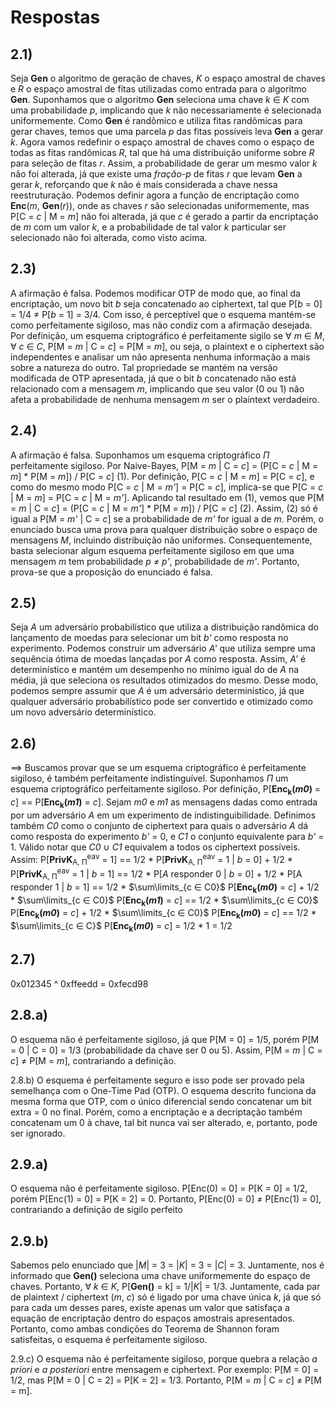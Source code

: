 # Respostas

## 2.1)
Seja **Gen** o algoritmo de geração de chaves, *K* o espaço amostral de chaves e *R* o espaço amostral de fitas utilizadas como entrada para o algoritmo **Gen**. Suponhamos que o algoritmo **Gen** seleciona uma chave *k* $\in$ *K* com uma probabilidade *p*, implicando que *k* não necessariamente é selecionada uniformemente. Como **Gen** é randômico e utiliza fitas randômicas para gerar chaves, temos que uma parcela *p* das fitas possíveis leva **Gen** a gerar *k*. 
Agora vamos redefinir o espaço amostral de chaves como o espaço de todas as fitas randômicas *R*, tal que há uma distribuição uniforme sobre *R* para seleção de fitas *r*. Assim, a probabilidade de gerar um mesmo valor *k* não foi alterada, já que existe uma *fração-p* de fitas *r* que levam **Gen** a gerar *k*, reforçando que *k* não é mais considerada a chave nessa reestruturação.
Podemos definir agora a função de encriptação como **Enc**(*m*, **Gen**(*r*)), onde as chaves *r* são selecionadas uniformemente, mas P[C = *c* | M = *m*] não foi alterada, já que *c* é gerado a partir da encriptação de *m* com um valor *k*, e a probabilidade de tal valor *k* particular ser selecionado não foi alterada, como visto acima.

## 2.3)
A afirmação é falsa. Podemos modificar OTP de modo que, ao final da encriptação, um novo bit *b* seja concatenado ao ciphertext, tal que P[*b* = 0] = 1/4 $\neq$ P[*b* = 1] = 3/4. Com isso, é perceptível que o esquema mantém-se como perfeitamente sigiloso, mas não condiz com a afirmação desejada. 
Por definição, um esquema criptográfico é perfeitamente sigilo se $\forall$ *m* $\in$ *M*, $\forall$ *c* $\in$ *C*, P[M = *m* | C = *c*] = P[M = *m*], ou seja, o plaintext e o ciphertext são independentes e analisar um não apresenta nenhuma informação a mais sobre a natureza do outro. Tal propriedade se mantém na versão modificada de OTP apresentada, já que o bit *b* concatenado não está relacionado com a mensagem *m*, implicando que seu valor (0 ou 1) não afeta a probabilidade de nenhuma mensagem *m* ser o plaintext verdadeiro. 

## 2.4)
A afirmação é falsa. Suponhamos um esquema criptográfico $\Pi$ perfeitamente sigiloso. Por Naive-Bayes, P[M = *m* | C = *c*] = (P[C = *c* | M = *m*] * P[M = *m*]) / P[C = *c*] (1). Por definição, P[C = *c* | M = *m*] = P[C = *c*], e como do mesmo modo P[C = *c* | M = *m'*] = P[C = *c*], implica-se que P[C = *c* | M = *m*] = P[C = *c* | M = *m'*]. Aplicando tal resultado em (1), vemos que P[M = *m* | C = *c*] = (P[C = *c* | M = *m'*] * P[M = *m*]) / P[C = *c*] (2). Assim, (2) só é igual a P[M = *m'* | C = *c*] se a probabilidade de *m'* for igual a de *m*. Porém, o enunciado busca uma prova para qualquer distribuição sobre o espaço de mensagens *M*, incluindo distribuição não uniformes. Consequentemente, basta selecionar algum esquema perfeitamente sigiloso em que uma mensagem *m* tem probabilidade *p* $\neq$ *p'*, probabilidade de *m'*. Portanto, prova-se que a proposição do enunciado é falsa.

## 2.5)
Seja *A* um adversário probabilístico que utiliza a distribuição randômica do lançamento de moedas para selecionar um bit *b'* como resposta no experimento. Podemos construir um adversário *A'* que utiliza sempre uma sequência ótima de moedas lançadas por *A* como resposta. Assim, *A'* é determinístico e mantém um desempenho no mínimo igual do de *A* na média, já que seleciona os resultados otimizados do mesmo. Desse modo, podemos sempre assumir que *A* é um adversário determinístico, já que qualquer adversário probabilístico pode ser convertido e otimizado como um novo adversário determinístico.

## 2.6)
$\implies$ Buscamos provar que se um esquema criptográfico é perfeitamente sigiloso, é também perfeitamente indistinguível. Suponhamos $\Pi$ um esquema criptográfico perfeitamente sigiloso. Por definição, P[**Enc<sub>k</sub>(*m0*)** = *c*] == P[**Enc<sub>k</sub>(*m1*)** = *c*]. Sejam *m0* e *m1* as mensagens dadas como entrada por um adversário *A* em um experimento de indistinguibilidade. Definimos também *C0* como o conjunto de ciphertext para quais o adversário *A* dá como resposta do experimento *b'* = 0, e *C1* o conjunto equivalente para *b'* = 1. Válido notar que *C0* $\cup$ *C1* equivalem a todos os ciphertext possíveis. Assim:
P[**PrivK**<sub>A, Π</sub><sup>eav</sup> = 1] == 1/2 * P[**PrivK**<sub>A, Π</sub><sup>eav</sup> = 1 | *b* = 0] + 1/2 * P[**PrivK**<sub>A, Π</sub><sup>eav</sup> = 1 | *b* = 1] == 1/2 * P[*A* responder 0 | *b* = 0] + 1/2 * P[A responder 1 | *b* = 1] == 1/2 * $\sum\limits_{c ∈ C0}$ P[**Enc<sub>k</sub>(*m0*)** = *c*] + 1/2 * $\sum\limits_{c ∈ C0}$ P[**Enc<sub>k</sub>(*m1*)** = *c*] == 1/2 * $\sum\limits_{c ∈ C0}$ P[**Enc<sub>k</sub>(*m0*)** = *c*] + 1/2 * $\sum\limits_{c ∈ C0}$ P[**Enc<sub>k</sub>(*m0*)** = *c*] == 1/2 * $\sum\limits_{c ∈ C}$ P[**Enc<sub>k</sub>(*m0*)** = *c*]  = 1/2 * 1 = 1/2

## 2.7)
0x012345 ^ 0xffeedd = 0xfecd98

## 2.8.a)
O esquema não é perfeitamente sigiloso, já que P[M = 0] = 1/5, porém P[M = 0 | C = 0] = 1/3 (probabilidade da chave ser 0 ou 5). Assim, P[M = *m* | C = *c*] $\neq$ P[M = *m*], contrariando a definição.

2.8.b)
O esquema é perfeitamente seguro e isso pode ser provado pela semelhança com o One-Time Pad (OTP). O esquema descrito funciona da mesma forma que OTP, com o único diferencial sendo concatenar um bit extra = 0 no final. Porém, como a encriptação e a decriptação também concatenam um 0 à chave, tal bit nunca vai ser alterado, e, portanto, pode ser ignorado.

## 2.9.a)
O esquema não é perfeitamente sigiloso. P[Enc(0) = 0] = P[K = 0] = 1/2, porém P[Enc(1) = 0] = P[K = 2] = 0. Portanto, P[Enc(0) = 0] $\neq$ P[Enc(1) = 0], contrariando a definição de sigilo perfeito

## 2.9.b)
Sabemos pelo enunciado que |*M*| = 3 = |*K*| = 3 = |*C*| = 3. Juntamente, nos é informado que **Gen()** seleciona uma chave uniformemente do espaço de chaves. Portanto, $\forall$ *k* $\in$ *K*, P[**Gen()** = k] = 1/|*K*| = 1/3. Juntamente, cada par de plaintext / ciphertext (*m*, *c*) só é ligado por uma chave única *k*, já que só para cada um desses pares, existe apenas um valor que satisfaça a equação de encriptação dentro do espaços amostrais apresentados. Portanto, como ambas condições do Teorema de Shannon foram satisfeitas, o esquema é perfeitamente sigiloso.

2.9.c)
O esquema não é perfeitamente sigiloso, porque quebra a relação *a priori* e *a posteriori* entre mensagem e ciphertext. Por exemplo: P[M = 0] = 1/2, mas P[M = 0 | C = 2] = P[K = 2] = 1/3. Portanto, P[M = *m* | C = *c*] $\neq$ P[M = m].
